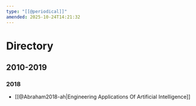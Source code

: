 ```yaml
---
type: "[[@periodical]]"
amended: 2025-10-24T14:21:32
---
```


# Directory
## 2010-2019
### 2018
- [[@Abraham2018-ah|Engineering Applications Of Artificial Intelligence]]
